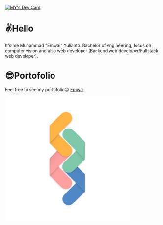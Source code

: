 <a href="https://app.daily.dev/Emwai"><img src="https://api.daily.dev/devcards/4c2ffa3b67e0471f9b1ce4eb2801ab9b.png?r=cfn" width="400" alt="MY's Dev Card"/></a>


# ✌Hello

It's me Muhammad "Emwai" Yulianto. Bachelor of engineering, focus on computer vision and also web developer (Backend web developer/Fullstack web developer).



# 😎Portofolio

Feel free to see my portofolio😊 [Emwai](https://bit.ly/emwaii1)

![Logo](https://github.com/Emwaii/Emwaii/blob/main/logo.png)
